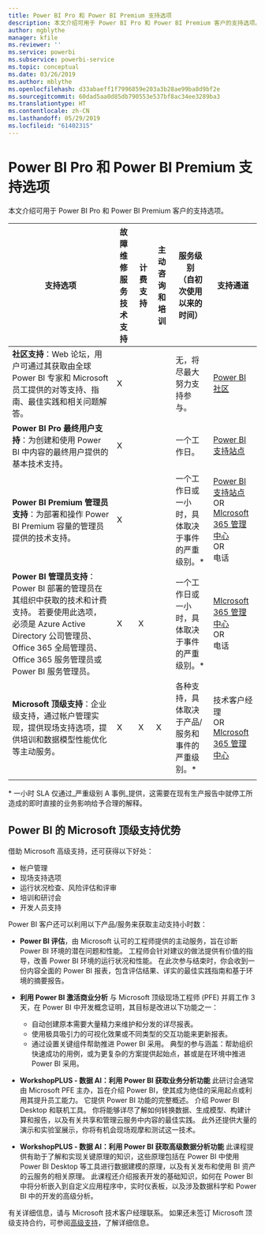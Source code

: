 ```yaml
---
title: Power BI Pro 和 Power BI Premium 支持选项
description: 本文介绍可用于 Power BI Pro 和 Power BI Premium 客户的支持选项。
author: mgblythe
manager: kfile
ms.reviewer: ''
ms.service: powerbi
ms.subservice: powerbi-service
ms.topic: conceptual
ms.date: 03/26/2019
ms.author: mblythe
ms.openlocfilehash: d33abaeff1f7996859e203a3b28ae99ba8d9bf2e
ms.sourcegitcommit: 60dad5aa0d85db790553e537bf8ac34ee3289ba3
ms.translationtype: HT
ms.contentlocale: zh-CN
ms.lasthandoff: 05/29/2019
ms.locfileid: "61402315"
---
```

# <a name="power-bi-pro-and-power-bi-premium-support-options"></a>Power BI Pro 和 Power BI Premium 支持选项

本文介绍可用于 Power BI Pro 和 Power BI Premium 客户的支持选项。

| **支持选项** | **故障维修服务技术支持** | **计费支持** | **主动咨询和培训** | **服务级别<br>（自初次使用以来的时间）** | **支持通道** |
| --- | --- | --- | --- | --- | --- |
| **社区支持**：Web 论坛，用户可通过其获取由全球 Power BI 专家和 Microsoft 员工提供的对等支持、指南、最佳实践和相关问题解答。 | X |   |   | 无，将尽最大努力支持参与。 | [Power BI 社区](https://community.powerbi.com) |
| **Power BI Pro 最终用户支持**：为创建和使用 Power BI 中内容的最终用户提供的基本技术支持。 | X |   |   | 一个工作日。 | [Power BI 支持站点](https://support.powerbi.com)  |
| **Power BI Premium 管理员支持**：为部署和操作 Power BI Premium 容量的管理员提供的技术支持。 | X |   |   | 一个工作日或一小时，具体取决于事件的严重级别。\* | [Power BI 支持站点](https://support.powerbi.com)<br>OR<br>[MIcrosoft 365 管理中心](https://portal.office.com/adminportal)<br>OR<br> 电话 |
| **Power BI 管理员支持**：Power BI 部署的管理员在其组织中获取的技术和计费支持。  若要使用此选项，必须是 Azure Active Directory 公司管理员、Office 365 全局管理员、Office 365 服务管理员或 Power BI 服务管理员。 | X | X |   | 一个工作日或一小时，具体取决于事件的严重级别。\* | [MIcrosoft 365 管理中心](https://portal.office.com/adminportal)<br>OR<br> 电话 |
| **Microsoft 顶级支持**：企业级支持，通过帐户管理实现，提供现场支持选项，提供培训和数据模型性能优化等主动服务。 | X | X | X | 各种支持，具体取决于产品/服务和事件的严重级别。\* | 技术客户经理 <br>OR<br> [MIcrosoft 365 管理中心](https://portal.office.com/adminportal) |
| | | | | | |

\* 一小时 SLA 仅通过_严重级别 A 事例_提供，这需要在现有生产报告中就停工所造成的即时直接的业务影响给予合理的解释。

## <a name="power-bi-benefits-for-microsoft-premier-support"></a>Power BI 的 Microsoft 顶级支持优势

借助 Microsoft 高级支持，还可获得以下好处：

- 帐户管理
- 现场支持选项
- 运行状况检查、风险评估和评审
- 培训和研讨会
- 开发人员支持

Power BI 客户还可以利用以下产品/服务来获取主动支持小时数：

 - **Power BI 评估**，由 Microsoft 认可的工程师提供的主动服务，旨在诊断 Power BI 环境的潜在问题和性能。 工程师会针对建议的做法提供有价值的指导，改善 Power BI 环境的运行状况和性能。 在此次参与结束时，你会收到一份内容全面的 Power BI 报表，包含评估结果、详实的最佳实践指南和基于环境的摘要报告。

 - **利用 Power BI 激活商业分析** 与 Microsoft 顶级现场工程师 (PFE) 并肩工作 3 天，在 Power BI 中开发概念证明，其目标是改进以下功能之一：
    - 自动创建原本需要大量精力来维护和分发的详尽报表。
    - 使用极具吸引力的可视化效果或不同类型的交互功能来更新报表。 
    - 通过设置关键组件帮助推进 Power BI 采用。 典型的参与涵盖：帮助组织快速成功的用例，或为更复杂的方案提供起始点，甚或是在环境中推进 Power BI 采用。

  - **WorkshopPLUS - 数据 AI：利用 Power BI 获取业务分析功能** 此研讨会通常由 Microsoft PFE 主办，旨在介绍 Power BI，使其成为绝佳的采用起点或利用其提升员工能力。
它提供 Power BI 功能的完整概述。 介绍 Power BI Desktop 和联机工具。 你将能够详尽了解如何转换数据、生成模型、构建计算和报告，以及有关共享和管理云服务中内容的最佳实践。 此外还提供大量的演示和实验室展示，你将有机会现场观摩和测试这一技术。

  - **WorkshopPLUS - 数据 AI：利用 Power BI 获取高级数据分析功能** 此课程提供有助于了解和实现关键原理的知识，这些原理包括在 Power BI 中使用 Power BI Desktop 等工具进行数据建模的原理，以及有关发布和使用 BI 资产的云服务的相关原理。 此课程还介绍报表开发的基础知识，如何在 Power BI 中将分析嵌入到自定义应用程序中，实时仪表板，以及涉及数据科学和 Power BI 中的开发的高级分析。

有关详细信息，请与 Microsoft 技术客户经理联系。 如果还未签订 Microsoft 顶级支持合约，可参阅[高级支持](https://support.microsoft.com/en-us/premier)，了解详细信息。
